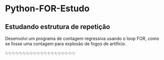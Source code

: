 # Python-FOR-Estudo
## Estudando estrutura de repetição

Desenvolvi um programa de contagem regressiva usando o loop FOR, como se fosse uma contagem para explosão de fogos de artifício.


✨✨✨✨✨✨✨✨✨✨✨✨✨✨✨✨✨✨✨✨ 
